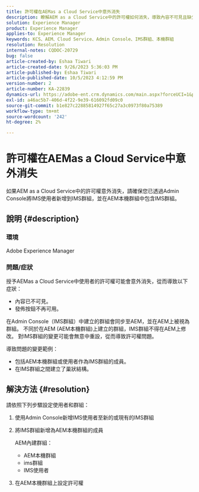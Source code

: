 ```yaml
---
title: 許可權在AEMas a Cloud Service中意外消失
description: 瞭解AEM as a Cloud Service中的許可權如何消失，導致內容不可見且缺少發佈選項。
solution: Experience Manager
product: Experience Manager
applies-to: Experience Manager
keywords: KCS、AEM、Cloud Service、Admin Console、IMS群組、本機群組
resolution: Resolution
internal-notes: CQDOC-20729
bug: false
article-created-by: Eshaa Tiwari
article-created-date: 9/26/2023 5:36:03 PM
article-published-by: Eshaa Tiwari
article-published-date: 10/5/2023 4:12:59 PM
version-number: 2
article-number: KA-22839
dynamics-url: https://adobe-ent.crm.dynamics.com/main.aspx?forceUCI=1&pagetype=entityrecord&etn=knowledgearticle&id=26b81524-935c-ee11-be6f-6045bd006704
exl-id: a46ac5b7-406d-4f22-9e39-616092fd09c0
source-git-commit: b1e827c22885814927f65c27a3c0973f80a75389
workflow-type: tm+mt
source-wordcount: '242'
ht-degree: 2%

---
```


# 許可權在AEMas a Cloud Service中意外消失


如果AEM as a Cloud Service中的許可權意外消失，請確保您已透過Admin Console將IMS使用者新增到IMS群組，並在AEM本機群組中包含IMS群組。

## 說明 {#description}


### 環境

Adobe Experience Manager

### <b>問題/</b>症狀

授予AEMas a Cloud Service中使用者的許可權可能會意外消失，從而導致以下症狀：

- 內容已不可見。
- 發佈按鈕不再可用。


在Admin Console（IMS群組）中建立的群組會同步至AEM，並在AEM上被視為群組。 不同於在AEM (AEM本機群組)上建立的群組，IMS群組不得在AEM上修改。 對IMS群組的變更可能會無意中重設，從而導致許可權問題。

導致問題的變更範例：

- 包括AEM本機群組或使用者作為IMS群組的成員。
- 在IMS群組之間建立了巢狀結構。



## 解決方法 {#resolution}


請依照下列步驟設定使用者和群組：

1. 使用Admin Console新增IMS使用者至新的或現有的IMS群組
2. 將IMS群組新增為AEM本機群組的成員

   AEM內建群組：

   - AEM本機群組
   - ims群組
   - IMS使用者
3. 在AEM本機群組上設定許可權
